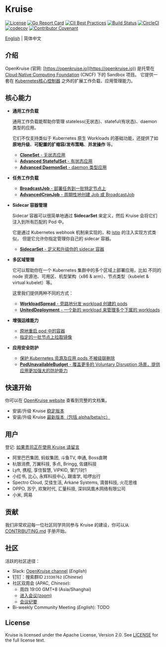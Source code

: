 # Kruise

[![License](https://img.shields.io/badge/license-Apache%202-4EB1BA.svg)](https://www.apache.org/licenses/LICENSE-2.0.html)
[![Go Report Card](https://goreportcard.com/badge/github.com/openkruise/kruise)](https://goreportcard.com/report/github.com/openkruise/kruise)
[![CII Best Practices](https://bestpractices.coreinfrastructure.org/projects/2908/badge)](https://bestpractices.coreinfrastructure.org/en/projects/2908)
[![Build Status](https://travis-ci.org/openkruise/kruise.svg?branch=master)](https://travis-ci.org/openkruise/kruise)
[![CircleCI](https://circleci.com/gh/openkruise/kruise.svg?style=svg)](https://circleci.com/gh/openkruise/kruise)
[![codecov](https://codecov.io/gh/openkruise/kruise/branch/master/graph/badge.svg)](https://codecov.io/gh/openkruise/kruise)
[![Contributor Covenant](https://img.shields.io/badge/Contributor%20Covenant-v2.0%20adopted-ff69b4.svg)](./CODE_OF_CONDUCT.md)

[English](./README.md) | 简体中文

## 介绍

OpenKruise (官网: [https://openkruise.io](https://openkruise.io)) 是托管在 [Cloud Native Computing Foundation](https://cncf.io/) (CNCF) 下的 Sandbox 项目。
它提供一套在 [Kubernetes核心控制器](https://kubernetes.io/docs/concepts/overview/what-is-kubernetes/) 之外的扩展工作负载、应用管理能力。

## 核心能力

- **通用工作负载**

  通用工作负载能帮助你管理 stateless(无状态)、stateful(有状态)、daemon 类型的应用。

  它们不仅支持类似于 Kubernetes 原生 Workloads 的基础功能，还提供了如 **原地升级**、**可配置的扩缩容/发布策略**、**并发操作** 等。

  - [**CloneSet** - 无状态应用](https://openkruise.io/zh/docs/user-manuals/cloneset/)
  - [**Advanced StatefulSet** - 有状态应用](https://openkruise.io/zh/docs/user-manuals/advancedstatefulset)
  - [**Advanced DaemonSet** - daemon 类型应用](https://openkruise.io/zh/docs/user-manuals/advanceddaemonset)

- **任务工作负载**

  - [**BroadcastJob** - 部署任务到一批特定节点上](https://openkruise.io/zh/docs/user-manuals/broadcastjob)
  - [**AdvancedCronJob** - 周期性地创建 Job 或 BroadcastJob](https://openkruise.io/zh/docs/user-manuals/advancedcronjob)

- **Sidecar 容器管理**

  Sidecar 容器可以很简单地通过 **SidecarSet** 来定义，然后 Kruise 会将它们注入到所有匹配的 Pod 中。

  它是通过 Kubernetes webhook 机制来实现的，和 [istio](https://istio.io/latest/docs/setup/additional-setup/sidecar-injection/) 的注入实现方式类似，
  但是它允许你指定管理你自己的 sidecar 容器。

  - [**SidecarSet** - 定义和升级你的 sidecar 容器](https://openkruise.io/zh/docs/user-manuals/sidecarset)

- **多区域管理**

  它可以帮助你在一个 Kubernetes 集群中的多个区域上部署应用，比如 不同的 node 资源池、可用区、机型架构（x86 & arm）、节点类型（kubelet & virtual kubelet）等。

  这里我们提供两种不同的方式：

  - [**WorkloadSpread** - 旁路地分发 workload 创建的 pods](https://openkruise.io/zh/docs/user-manuals/workloadspread)
  - [**UnitedDeployment** - 一个新的 workload 来管理多个下属的 workloads](https://openkruise.io/zh/docs/user-manuals/uniteddeployment)

- **增强运维能力**

  - [原地重启 pod 中的容器](https://openkruise.io/zh/docs/user-manuals/containerrecreaterequest)
  - [指定的一批节点上拉取镜像](https://openkruise.io/zh/docs/user-manuals/imagepulljob)

- **应用安全防护**

  - [保护 Kubernetes 资源及应用 pods 不被级联删除](https://openkruise.io/zh/docs/user-manuals/deletionprotection)
  - [**PodUnavailableBudget** - 覆盖更多的 Voluntary Disruption 场景，提供应用更加强大的防护能力](https://openkruise.io/zh/docs/user-manuals/podunavailablebudget)

## 快速开始

你可以在 [OpenKruise website](https://openkruise.io/zh/docs/) 查看到完整的文档集。

- 安装/升级 Kruise [稳定版本](https://openkruise.io/docs/installation)
- 安装/升级 Kruise [最新版本（包括 alpha/beta/rc）](https://openkruise.io/docs/next/installation)

## 用户

登记: [如果贵司正在使用 Kruise 请留言](https://github.com/openkruise/kruise/issues/289)

- 阿里巴巴集团, 蚂蚁集团, 斗鱼TV, 申通, Boss直聘
- 杭银消费, 万翼科技, 多点, Bringg, 佐疆科技
- Lyft, 携程, 享住智慧, VIPKID, 掌门1对1
- 小红书, 比心, 永辉科技中心, 跟谁学, 哈啰出行
- Spectro Cloud, 艾佳生活, Arkane Systems, 滴普科技, 火花思维
- OPPO, 苏宁, 欢聚时代, 汇量科技, 深圳凤凰木网络有限公司
- 小米, 网易

## 贡献

我们非常欢迎每一位社区同学共同参与 Kruise 的建设，你可以从 [CONTRIBUTING.md](CONTRIBUTING.md) 手册开始。

## 社区

活跃的社区途径：

- Slack: [OpenKruise channel](https://kubernetes.slack.com/channels/openkruise) (*English*)
- 钉钉：搜索群ID `23330762` (*Chinese*)
- 社区双周会 (APAC, *Chinese*):
  - 周四 19:00 GMT+8 (Asia/Shanghai)
  - [进入会议(zoom)](https://us02web.zoom.us/j/87059136652?pwd=NlI4UThFWXVRZkxIU0dtR1NINncrQT09)
  - [会议纪要](https://shimo.im/docs/gXqmeQOYBehZ4vqo)
- Bi-weekly Community Meeting (*English*): TODO

## License

Kruise is licensed under the Apache License, Version 2.0. See [LICENSE](./LICENSE.md) for the full license text.
